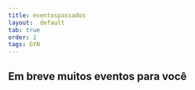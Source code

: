 ```yaml
---
title: eventospassados
layout:  default
tab: true
order: 2
tags: GYN
---
```


## Em breve muitos eventos para você
